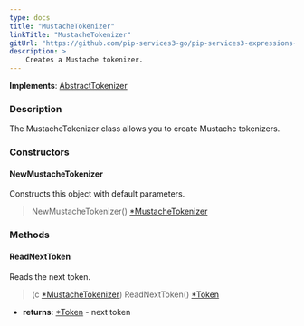 ```yaml
---
type: docs
title: "MustacheTokenizer"
linkTitle: "MustacheTokenizer"
gitUrl: "https://github.com/pip-services3-go/pip-services3-expressions-go"
description: > 
    Creates a Mustache tokenizer.
---
```


**Implements**: [AbstractTokenizer](../../../tokenizers/abstract_tokenizer)

### Description

The MustacheTokenizer class allows you to create Mustache tokenizers.

### Constructors

#### NewMustacheTokenizer
Constructs this object with default parameters.  

> NewMustacheTokenizer() [*MustacheTokenizer]()

### Methods

#### ReadNextToken
Reads the next token.

> (c [*MustacheTokenizer]()) ReadNextToken() [*Token](../../../tokenizers/token)

- **returns**: [*Token](../../../tokenizers/token) - next token
